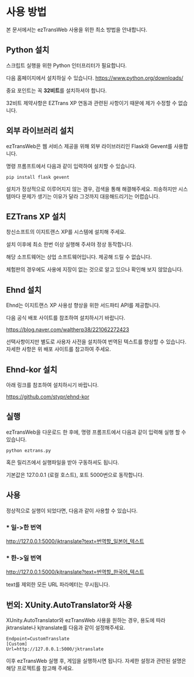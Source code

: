 # 사용 방법
본 문서에서는 ezTransWeb 사용을 위한 최소 방법을 안내합니다.

## Python 설치
스크립트 실행을 위한 Python 인터프리터가 필요합니다.

다음 홈페이지에서 설치하실 수 있습니다.
https://www.python.org/downloads/

중요 포인트는 꼭 **32비트**를 설치하셔야 합니다.

32비트 제약사항은 EZTrans XP 연동과 관련된 사항이기 때문에 제가 수정할 수 없습니다.

## 외부 라이브러리 설치
ezTransWeb은 웹 서비스 제공을 위해 외부 라이브러리인 Flask와 Gevent를 사용합니다.

명령 프롬프트에서 다음과 같이 입력하여 설치할 수 있습니다.

```pip install flask gevent```

설치가 정상적으로 이루어지지 않는 경우, 검색을 통해 해결해주세요. 죄송하지만 시스템마다 문제가 생기는 이유가 달라 그것까지 대응해드리기는 어렵습니다.

## EZTrans XP 설치
창신소프트의 이지트랜스 XP를 시스템에 설치해 주세요.

설치 이후에 최소 한번 이상 실행해 주셔야 정상 동작합니다.

해당 소프트웨어는 상업 소프트웨어입니다. 제공해 드릴 수 없습니다.

체험판의 경우에도 사용에 지장이 없는 것으로 알고 있으나 확인해 보지 않았습니다.

## Ehnd 설치
Ehnd는 이지트랜스 XP 사용성 향상을 위한 서드파티 API를 제공합니다.

다음 공식 배포 사이트를 참조하여 설치하시기 바랍니다.

https://blog.naver.com/waltherp38/221062272423

선택사항이지만 별도로 사용자 사전을 설치하여 번역된 텍스트를 향상할 수 있습니다. 자세한 사항은 위 배포 사이트를 참고하여 주세요.

## Ehnd-kor 설치
아래 링크를 참조하여 설치하시기 바랍니다.

https://github.com/stypr/ehnd-kor

## 실행
ezTransWeb을 다운로드 한 후에, 명령 프롬프트에서 다음과 같이 입력해 실행 할 수 있습니다.

```python eztrans.py```

혹은 릴리즈에서 실행파일을 받아 구동하셔도 됩니다.

기본값은 127.0.0.1 (로컬 호스트), 포트 5000번으로 동작합니다.

## 사용
정상적으로 실행이 되었다면, 다음과 같이 사용할 수 있습니다.

### * 일->한 번역
http://127.0.0.1:5000/jktranslate?text=번역할_일본어_텍스트

### * 한->일 번역
http://127.0.0.1:5000/kjtranslate?text=번역할_한국어_텍스트

text를 제외한 모든 URL 파라메터는 무시됩니다.

## 번외: XUnity.AutoTranslator와 사용
XUnity.AutoTranslator와 ezTransWeb 사용을 원하는 경우, 용도에 따라 jktranslate나 kjtranslate를 다음과 같이 설정해주세요.

```
Endpoint=CustomTranslate
[Custom]
Url=http://127.0.0.1:5000/jktranslate
```

이후 ezTransWeb 실행 후, 게임을 실행하시면 됩니다. 자세한 설정과 관련된 설명은 해당 프로젝트를 참고해 주세요.

